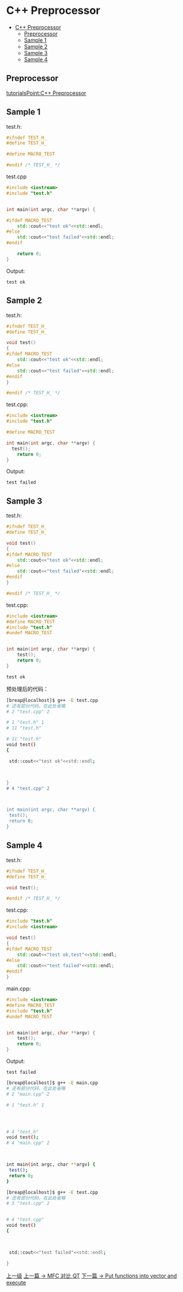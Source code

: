 # C++ Preprocessor


<!-- @import "[TOC]" {cmd="toc" depthFrom=1 depthTo=6 orderedList=false} -->
<!-- code_chunk_output -->

* [C++ Preprocessor](#c-preprocessor)
	* [Preprocessor](#preprocessor)
	* [Sample 1](#sample-1)
	* [Sample 2](#sample-2)
	* [Sample 3](#sample-3)
	* [Sample 4](#sample-4)

<!-- /code_chunk_output -->


## Preprocessor

[tutorialsPoint:C++ Preprocessor](https://www.tutorialspoint.com/cplusplus/cpp_preprocessor.htm)

## Sample 1

test.h:
```c++
#ifndef TEST_H_
#define TEST_H_

#define MACRO_TEST

#endif /* TEST_H_ */
```

test.cpp
```c++
#include <iostream>
#include "test.h"


int main(int argc, char **argv) {

#ifdef MACRO_TEST
	std::cout<<"test ok"<<std::endl;
#else
	std::cout<<"test failed"<<std::endl;
#endif

	return 0;
}
```

Output:
```highlight
test ok
```

## Sample 2
test.h:
```c++
#ifndef TEST_H_
#define TEST_H_

void test()
{
#ifdef MACRO_TEST
	std::cout<<"test ok"<<std::endl;
#else
	std::cout<<"test failed"<<std::endl;
#endif
}

#endif /* TEST_H_ */
```

test.cpp:
```c++
#include <iostream>
#include "test.h"

#define MACRO_TEST

int main(int argc, char **argv) {
  test();
	return 0;
}
```

Output:
```highlight
test failed
```

## Sample 3
test.h:
```c++
#ifndef TEST_H_
#define TEST_H_

void test()
{
#ifdef MACRO_TEST
	std::cout<<"test ok"<<std::endl;
#else
	std::cout<<"test failed"<<std::endl;
#endif
}

#endif /* TEST_H_ */
```

test.cpp:
```c++
#include <iostream>
#define MACRO_TEST
#include "test.h"
#undef MACRO_TEST


int main(int argc, char **argv) {
	test();
	return 0;
}
```

```highlight
test ok
```

预处理后的代码：
```sh
[breap@localhost]$ g++ -E test.cpp
# 还有部分代码，在此处省略
# 2 "test.cpp" 2

# 1 "test.h" 1
# 11 "test.h"

# 11 "test.h"
void test()
{

 std::cout<<"test ok"<<std::endl;



}
# 4 "test.cpp" 2



int main(int argc, char **argv) {
 test();
 return 0;
}
```

## Sample 4
test.h:
```c++
#ifndef TEST_H_
#define TEST_H_

void test();

#endif /* TEST_H_ */
```

test.cpp:
```c++
#include "test.h"
#include <iostream>

void test()
{
#ifdef MACRO_TEST
	std::cout<<"test ok,test"<<std::endl;
#else
	std::cout<<"test failed"<<std::endl;
#endif
}
```

main.cpp:
```c++
#include <iostream>
#define MACRO_TEST
#include "test.h"
#undef MACRO_TEST


int main(int argc, char **argv) {
	test();
	return 0;
}
```


Output:
```highlight
test failed
```

```sh
[breap@localhost]$ g++ -E main.cpp
# 还有部分代码，在此处省略
# 2 "main.cpp" 2

# 1 "test.h" 1




# 4 "test.h"
void test();
# 4 "main.cpp" 2



int main(int argc, char **argv) {
 test();
 return 0;
}
```

```sh
[breap@localhost]$ g++ -E test.cpp
# 还有部分代码，在此处省略
# 3 "test.cpp" 2


# 4 "test.cpp"
void test()
{



 std::cout<<"test failed"<<std::endl;

}
```
[上一级](README.md)
[上一篇 -> MFC 对比 QT](MFC_VS_QT.md)
[下一篇 -> Put functions into vector and execute](PutFunctionsIntoVectorAndExecute.md)
